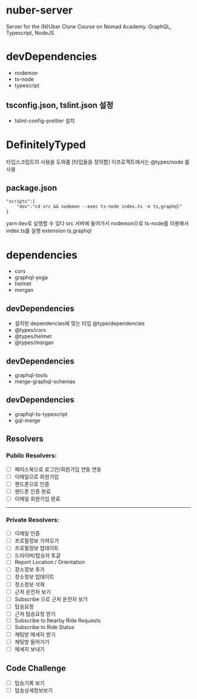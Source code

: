 # nuber-server
Server for the (N)Uber Clone Course on Nomad Academy. GraphQL, Typescript, NodeJS

# devDependencies
- nodemon
- ts-node
- typescript

## tsconfig.json, tslint.json 설정
- tslint-config-prettier 설치

# DefinitelyTyped 
타입스크립트의 사용을 도와줌 [타입들을 정의함] 이프로젝트에서는 @types/node 를 사용

## package.json
```
"scripts":{
    "dev":"cd src && nodemon --exec ts-node index.ts -e ts,graphql"
}
```
yarn dev로 실행할 수 있다
src 서버에 들어가서 nodemon으로 ts-node를 이용해서 index.ts를 실행 extension ts,graphql

# dependencies
- cors
- graphql-yoga
- helmet
- morgan

## devDependencies 
- 설치된 dependencies에 맞는 타입 @type/dependencies
- @types/cors
- @types/helmet
- @types/morgan

## devDependencies
- graphql-tools 
- merge-graphql-schemas

## devDependencies
- graphql-to-typescript
- gql-merge

## Resolvers

### Pubilc Resolvers:

- [ ] 페이스북으로 로그인/회원가입 연동 연동
- [ ] 이메일으로 회원가입
- [ ] 핸드폰으로 인증
- [ ] 핸드폰 인증 완료
- [ ] 이메일 회원가입 완료
---

### Private Resolvers:

- [ ] 이메일 인증
- [ ] 프로필정보 가져오기
- [ ] 프로필정보 업데이트
- [ ] 드라이버/탑승자 토글
- [ ] Report Location / Orientation
- [ ] 장소정보 추가
- [ ] 장소정보 업데이트
- [ ] 장소정보 삭제
- [ ] 근처 운전자 보기
- [ ] Subscribe 으로 근처 운전자 보기
- [ ] 탑승요청
- [ ] 근처 탑승요청 받기
- [ ] Subscribe to Nearby Ride Requests
- [ ] Subscribe to Ride Status
- [ ] 채팅방 메세지 받기
- [ ] 채팅방 들어가기
- [ ] 메세지 보내기

## Code Challenge
- [ ] 탑승기록 보기
- [ ] 탑승상세정보보기